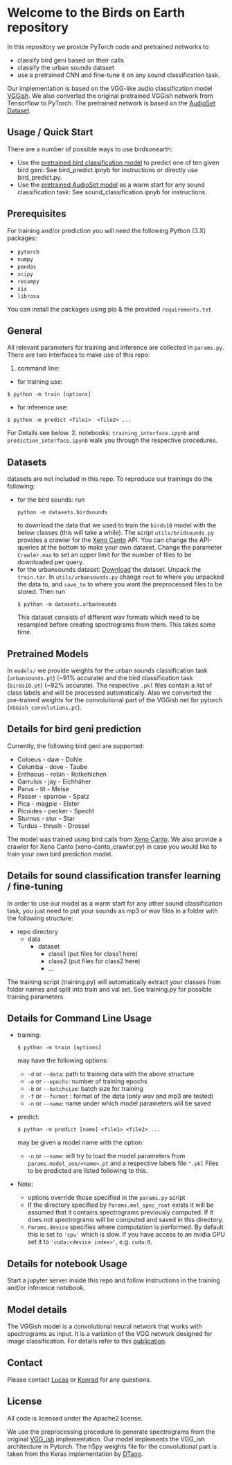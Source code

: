 # Welcome to the Birds on Earth repository

<!-- [![Open Demo in Colab](https://colab.research.google.com/assets/colab-badge.svg)](https://colab.research.google.com/github/birds-on-mars/birdsonearth/blob/master/training_interface.ipynb) -->


In this repository we provide PyTorch code and pretrained networks to
 - classify bird geni based on their calls
 - classify the urban sounds dataset
 - use a pretrained CNN and fine-tune it on any sound classification task.

Our implementation is based on the VGG-like audio classification model [VGGish](https://github.com/DTaoo/VGGish).
We also converted the original pretrained VGGish network from Tensorflow to PyTorch. The pretrained network is based on the [AudioSet Dataset](https://research.google.com/audioset/index.html).

## Usage / Quick Start

There are a number of possible ways to use birdsonearth:
* Use the [pretrained bird classification model](https://www.google.de) to predict one of ten given bird geni: See bird_predict.ipnyb for instructions or directly use bird_predict.py.
* Use the [pretrained AudioSet model](https://drive.google.com/) as a warm start for any sound classification task: See sound_classification.ipnyb for instructions.

## Prerequisites

For training and/or prediction you will need the following Python (3.X) packages:

* `pytorch`
* `numpy`
* `pandas`
* `scipy`
* `resampy`
* `six`
* `librosa`


You can install the packages using pip & the provided `requirements.txt`

## General

All relevant parameters for training and inference are collected in `params.py`.
There are two interfaces to make use of this repo:
1. command line:
 - for training use:
 ```
 $ python -m train [options]
 ```
 - for inference use:
 ```
 $ python -m predict <file1>  <file2> ...
 ```
 For Details see below.
2. notebooks: `training_interface.ipynb` and `prediction_interface.ipynb` walk you through
 the respective procedures.

## Datasets

datasets are not included in this repo. To reproduce our trainings do the following:
- for the bird sounds:
  run
  ```
  python -m datasets.birdsounds
  ```
  to download the data that we used to train the `birds10` model with the below classes (this will take a while).
  The script `utils/bridsounds.py` provides a crawler for the [Xeno Canto](https://www.xeno-canto.org/) API.
  You can change the API-queries at the bottom to make your own dataset. Change the
  parameter `Crawler.max` to set an upper limit for the number of files to be downloaded per query.
- for the urbansounds dataset:
  [Download](https://www.kaggle.com/pavansanagapati/urban-sound-classification) the dataset.
  Unpack the `train.tar`. In `utils/urbansounds.py` change `root` to where you unpacked the data to,
  and `save_to` to where you want the preprocessed files to be stored. Then run
  ```
  $ python -m datasets.urbansounds
  ```
  This dataset consists of different wav formats which need to be resampled before creating
  spectrograms from them. This takes some time.

## Pretrained Models

In `models/` we provide weights for the urban sounds classification task (`urbansounds.pt`)
(~91% accurate) and the bird classification task (`birds10.pt`) (~92% accurate).
The respective `.pkl` files contain a list of class labels and will be processed
automatically.
Also we converted the pre-trained weights for the convolutional part of the VGGish net
for pytorch (`VGGish_convolutions.pt`).

## Details for bird geni prediction

Currently, the following bird geni are supported:
* Coloeus   -   daw     -   Dohle
* Columba   -   dove    -   Taube
* Erithacus -   robin   -   Rotkehlchen
* Garrulus  -   jay     -   Eichhäher
* Parus     -   tit     -   Meise
* Passer    -   sparrow -   Spatz
* Pica      -   magpie  -   Elster
* Picoides  -   pecker  -   Specht
* Sturnus   -   stur    -   Star
* Turdus    -   thrush  -   Drossel

The model was trained using bird calls from [Xeno Canto](https://www.xeno-canto.org/). We also provide a crawler for Xeno Canto (xeno-canto_crawler.py) in case you would like to train your own bird prediction model.

## Details for sound classification transfer learning / fine-tuning

In order to use our model as a warm start for any other sound classification task, you just need to put your sounds as mp3 or wav files in a folder with the following structure:

- repo directory
  - data
    - dataset
      - class1 (put files for class1 here)
      - class2 (put files for class2 here)
      - ...

The training script (training.py) will automatically extract your classes from folder names and split into train and val set. See training.py for possible training parameters.


## Details for Command Line Usage

- training:
  ```
  $ python -m train [options]
  ```
  may have the following options:
  - `-d` or `--data`: path to training data with the above structure
  - `-e` or `--epochs`: number of training epochs
  - `-b` or `--batchsize`: batch size for training
  - `-f` or `--format` : format of the data (only wav and mp3 are tested)
  - `-n` or `--name`: name under which model parameters will be saved

- predict:
  ```
  $ python -m predict [name] <file1> <file2> ...
  ```
  may be given a model name with the option:
  - `-n` or `--name`: will try to load the model parameters from `params.model_zoo/<name>.pt`
   and a respective labels file `".pkl`
  Files to be predicted are listed following to this.
- Note:
  - options override those specified in the `params.py` script
  - If the directory specified by `Params.mel_spec_root` exists it will be assumed that it
   contains spectrograms previously computed. If it does not spectrograms will be computed and saved
   in this directory.
  - `Params.device` specifies where computation is performed.
    By default this is set to `'cpu'` which is slow. If you have access to an nvidia GPU
    set it to `'cuda:<device index>'`, e.g. `cuda:0`.

## Details for notebook Usage

Start a jupyter server inside this repo and follow instructions
in the training and/or inference notebook.

## Model details
The VGGish model is a convolutional neural network that works with spectrograms as
input. It is a variation of the VGG network designed for image classification.
For details refer to this [publication](https://arxiv.org/abs/1609.09430).

## Contact
Please contact [Lucas](mailto:lucas@birdsonmars.com) or [Konrad](mailto:lucas@birdsonmars.com) for any questions.

## License
All code is licensed under the Apache2 license.

We use the preprocessing procedure to generate spectrograms from the original
[VGG_ish](https://github.com/tensorflow/models/tree/master/research/audioset) implementation. Our model implements the VGG_ish architecture in Pytorch.
The h5py weights file for the convolutional part is taken from the Keras implementation by [DTaoo](https://github.com/DTaoo/VGGish).

